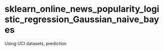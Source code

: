 # sklearn_online_news_popularity_logistic_regression_Gaussian_naive_bayes
Using UCI datasets, prediction

